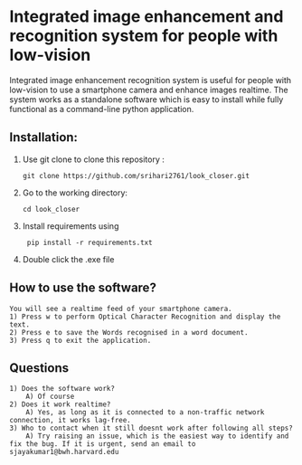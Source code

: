 # Integrated image enhancement and recognition system for people with low-vision

Integrated image enhancement recognition system is useful for people with low-vision to use a smartphone camera and enhance images realtime. The system works as a standalone software which is easy to install while fully functional as a command-line python application.

## Installation:
1) Use git clone to clone this repository : 

    ```git clone https://github.com/srihari2761/look_closer.git```

2) Go to the working directory:

    ```cd look_closer```

3) Install requirements using 

    ``` pip install -r requirements.txt```

4) Double click the .exe file

## How to use the software?
    You will see a realtime feed of your smartphone camera. 
    1) Press w to perform Optical Character Recognition and display the text.
    2) Press e to save the Words recognised in a word document.
    3) Press q to exit the application.

## Questions
    1) Does the software work?
        A) Of course
    2) Does it work realtime?
        A) Yes, as long as it is connected to a non-traffic network connection, it works lag-free.
    3) Who to contact when it still doesnt work after following all steps?
        A) Try raising an issue, which is the easiest way to identify and fix the bug. If it is urgent, send an email to sjayakumar1@bwh.harvard.edu
